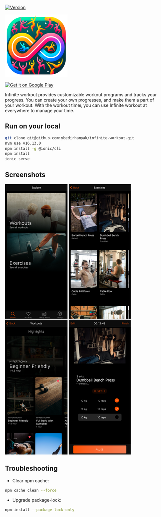 [![Version](https://img.shields.io/github/v/release/ybedirhanpak/infinite-workout)](https://github.com/ybedirhanpak/infinite-workout/releases)

![Infinite Workout](https://raw.githubusercontent.com/ybedirhanpak/infinite-workout/master/.github/assets/logo_200x200.png)

<a href='https://play.google.com/store/apps/details?id=com.infinite.workout&pcampaignid=pcampaignidMKT-Other-global-all-co-prtnr-py-PartBadge-Mar2515-1'><img alt='Get it on Google Play' src='https://play.google.com/intl/en_us/badges/static/images/badges/en_badge_web_generic.png' height="70"/></a>

Infinite workout provides customizable workout programs and tracks your progress. You can create your own progresses, and make them a part of your workout. With the workout timer, you can use Infinite workout at everywhere to manage your time.

## Run on your local

```zsh
git clone git@github.com:ybedirhanpak/infinite-workout.git
nvm use v16.13.0
npm install -g @ionic/cli
npm install
ionic serve
```

## Screenshots

<div>
    <img alt='Get it on Google Play' src='https://raw.githubusercontent.com/ybedirhanpak/infinite-workout/master/.github/assets/screenshot_2.png' width="200"/>
    <img alt='Get it on Google Play' src='https://raw.githubusercontent.com/ybedirhanpak/infinite-workout/master/.github/assets/screenshot_3.png' width="200"/>
    <img alt='Get it on Google Play' src='https://raw.githubusercontent.com/ybedirhanpak/infinite-workout/master/.github/assets/screenshot_4.png' width="200"/>
    <img alt='Get it on Google Play' src='https://raw.githubusercontent.com/ybedirhanpak/infinite-workout/master/.github/assets/screenshot_5.png' width="200"/>
</div>

## Troubleshooting

- Clear npm cache:

```zsh
npm cache clean --force
```

- Upgrade package-lock:

```zsh
npm install --package-lock-only
```
